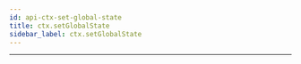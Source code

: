 ```yaml
---
id: api-ctx-set-global-state
title: ctx.setGlobalState
sidebar_label: ctx.setGlobalState
---
```

___